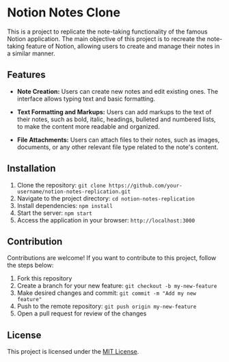 # Notion Notes Clone

This is a project to replicate the note-taking functionality of the famous Notion application. The main objective of this project is to recreate the note-taking feature of Notion, allowing users to create and manage their notes in a similar manner.

## Features

- **Note Creation:** Users can create new notes and edit existing ones. The interface allows typing text and basic formatting.

- **Text Formatting and Markups:** Users can add markups to the text of their notes, such as bold, italic, headings, bulleted and numbered lists, to make the content more readable and organized.

- **File Attachments:** Users can attach files to their notes, such as images, documents, or any other relevant file type related to the note's content.


## Installation

1. Clone the repository: `git clone https://github.com/your-username/notion-notes-replication.git`
2. Navigate to the project directory: `cd notion-notes-replication`
3. Install dependencies: `npm install`
4. Start the server: `npm start`
5. Access the application in your browser: `http://localhost:3000`

## Contribution

Contributions are welcome! If you want to contribute to this project, follow the steps below:

1. Fork this repository
2. Create a branch for your new feature: `git checkout -b my-new-feature`
3. Make desired changes and commit: `git commit -m "Add my new feature"`
4. Push to the remote repository: `git push origin my-new-feature`
5. Open a pull request for review of the changes

## License

This project is licensed under the [MIT License](https://opensource.org/licenses/MIT).
